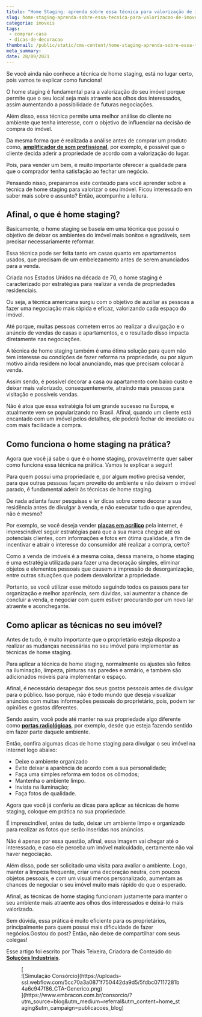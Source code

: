 ```yaml
---
titulo: "Home Staging: aprenda sobre essa técnica para valorização de imóveis"
slug: home-staging-aprenda-sobre-essa-tecnica-para-valorizacao-de-imoveis
categoria: imoveis
tags:
 - comprar-casa
 - dicas-de-decoracao
thumbnail: /public/static/cms-content/home-staging-aprenda-sobre-essa-tecnica-para-valorizacao-de-imoveis.jpg
meta_summary: 
date: 28/09/2021
---
```

Se você ainda não conhece a técnica de home staging, está no lugar certo, pois vamos te explicar como funciona!

O home staging é fundamental para a valorização do seu imóvel porque permite que o seu local seja mais atraente aos olhos dos interessados, assim aumentando a possibilidade de futuras negociações.

Além disso, essa técnica permite uma melhor análise do cliente no ambiente que tenha interesse, com o objetivo de influenciar na decisão de compra do imóvel.

Da mesma forma que é realizada a análise antes de comprar um produto como, [**amplificador de som profissional**](http://solucoesindustriais.com.br/empresa/maquinas-e-equipamentos/fine-sound-ltda/produtos/eletroeletronica/amplificador-de-som-profissional), por exemplo, é possível que o cliente decida aderir a propriedade de acordo com a valorização do lugar.

Pois, para vender um bem, é muito importante oferecer a qualidade para que o comprador tenha satisfação ao fechar um negócio.

Pensando nisso, preparamos este conteúdo para você aprender sobre a técnica de home staging para valorizar o seu imóvel. Ficou interessado em saber mais sobre o assunto? Então, acompanhe a leitura.

Afinal, o que é home staging?
-----------------------------

Basicamente, o home staging se baseia em uma técnica que possui o objetivo de deixar os ambientes do imóvel mais bonitos e agradáveis, sem precisar necessariamente reformar.

Essa técnica pode ser feita tanto em casas quanto em apartamentos usados, que precisam de um embelezamento antes de serem anunciados para a venda.

Criada nos Estados Unidos na década de 70, o home staging é caracterizado por estratégias para realizar a venda de propriedades residenciais.

Ou seja, a técnica americana surgiu com o objetivo de auxiliar as pessoas a fazer uma negociação mais rápida e eficaz, valorizando cada espaço do imóvel.

Até porque, muitas pessoas cometem erros ao realizar a divulgação e o anúncio de vendas de casas e apartamentos, e o resultado disso impacta diretamente nas negociações.

A técnica de home staging também é uma ótima solução para quem não tem interesse ou condições de fazer reforma na propriedade, ou por algum motivo ainda residem no local anunciando, mas que precisam colocar à venda.

Assim sendo, é possível decorar a casa ou apartamento com baixo custo e deixar mais valorizado, consequentemente, atraindo mais pessoas para visitação e possíveis vendas.

Não é atoa que essa estratégia foi um grande sucesso na Europa, e atualmente vem se popularizando no Brasil. Afinal, quando um cliente está encantado com um imóvel pelos detalhes, ele poderá fechar de imediato ou com mais facilidade a compra.

Como funciona o home staging na prática? 
-----------------------------------------

Agora que você já sabe o que é o home staging, provavelmente quer saber como funciona essa técnica na prática. Vamos te explicar a seguir!

Para quem possui uma propriedade e, por algum motivo precisa vender, para que outras pessoas façam proveito do ambiente e não deixem o imóvel parado, é fundamental aderir às técnicas de home staging.

De nada adianta fazer pesquisas e ler dicas sobre como decorar a sua residência antes de divulgar à venda, e não executar tudo o que aprendeu, não é mesmo?

Por exemplo, se você deseja vender [**placas em acrílico**](http://solucoesindustriais.com.br/empresa/etiquetas-geral/gplaser-portolese-e-araujo/produtos/pecas/placas-em-acrilico) pela internet, é imprescindível seguir estratégias para que a sua marca chegue até os potenciais clientes, com informações e fotos em ótima qualidade, a fim de incentivar e atrair o interesse do consumidor até realizar a compra, certo?

Como a venda de imóveis é a mesma coisa, dessa maneira, o home staging é uma estratégia utilizada para fazer uma decoração simples, eliminar objetos e elementos pessoais que causem a impressão de desorganização, entre outras situações que podem desvalorizar a propriedade.

Portanto, se você utilizar esse método seguindo todos os passos para ter organização e melhor aparência, sem dúvidas, vai aumentar a chance de concluir a venda, e negociar com quem estiver procurando por um novo lar atraente e aconchegante.

Como aplicar as técnicas no seu imóvel?
---------------------------------------

Antes de tudo, é muito importante que o proprietário esteja disposto a realizar as mudanças necessárias no seu imóvel para implementar as técnicas de home staging.

Para aplicar a técnica de home staging, normalmente os ajustes são feitos na iluminação, limpeza, pinturas nas paredes e armário, e também são adicionados móveis para implementar o espaço.

Afinal, é necessário desapegar dos seus gostos pessoais antes de divulgar para o público. Isso porque, não é todo mundo que deseja visualizar anúncios com muitas informações pessoais do proprietário, pois, podem ter opiniões e gostos diferentes.

Sendo assim, você pode até manter na sua propriedade algo diferente como [**portas radiológicas**](http://solucoesindustriais.com.br/empresa/administracao-publica-1/mr-protecoes-radiologicas/produtos/construcao/portas-radiologicas), por exemplo, desde que esteja fazendo sentido em fazer parte daquele ambiente.

Então, confira algumas dicas de home staging para divulgar o seu imóvel na internet logo abaixo:

- Deixe o ambiente organizado
- Evite deixar a aparência de acordo com a sua personalidade;
- Faça uma simples reforma em todos os cômodos;
- Mantenha o ambiente limpo.
- Invista na iluminação;
- Faça fotos de qualidade.

Agora que você já conferiu as dicas para aplicar as técnicas de home staging, coloque em prática na sua propriedade.

É imprescindível, antes de tudo, deixar um ambiente limpo e organizado para realizar as fotos que serão inseridas nos anúncios.

Não é apenas por essa questão, afinal, essa imagem vai chegar até o interessado, e caso ele perceba um imóvel malcuidado, certamente não vai haver negociação.

Além disso, pode ser solicitado uma visita para avaliar o ambiente. Logo, manter a limpeza frequente, criar uma decoração neutra, com poucos objetos pessoais, e com um visual menos personalizado, aumentam as chances de negociar o seu imóvel muito mais rápido do que o esperado.

Afinal, as técnicas de home staging funcionam justamente para manter o seu ambiente mais atraente aos olhos dos interessados e deixá-lo mais valorizado.

Sem dúvida, essa prática é muito eficiente para os proprietários, principalmente para quem possui mais dificuldade de fazer negócios.Gostou do post? Então, não deixe de compartilhar com seus colegas!

Esse‌ ‌artigo‌ ‌foi‌ ‌escrito‌ ‌por‌ Thais Teixeira,‌ ‌Criadora‌ ‌de‌ ‌Conteúdo‌ ‌do‌ ‌‌[**Soluções‌ ‌Industriais‌**](https://www.solucoesindustriais.com.br/).‌

<figure class="w-richtext-figure-type-image w-richtext-align-center">[<div>![Simulação Consórcio](https://uploads-ssl.webflow.com/5cc70a3a0871f750442da9d5/5fdbc07117281b4a6c947f86_CTA-Generico.png)</div>](https://www.embracon.com.br/consorcio/?utm_source=blog&utm_medium=referral&utm_content=home_staging&utm_campaign=publicacoes_blog)</figure>
